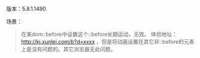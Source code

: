 版本：5.8.1.1490

场景：
> 在某dom::before中设置这个::before长期运动，无效。
体验地址：http://kj.xunlei.com/b?d=xxxx ，但是将动画设置在其它非::before的元素上是没有问题的。其它浏览器无此问题。
